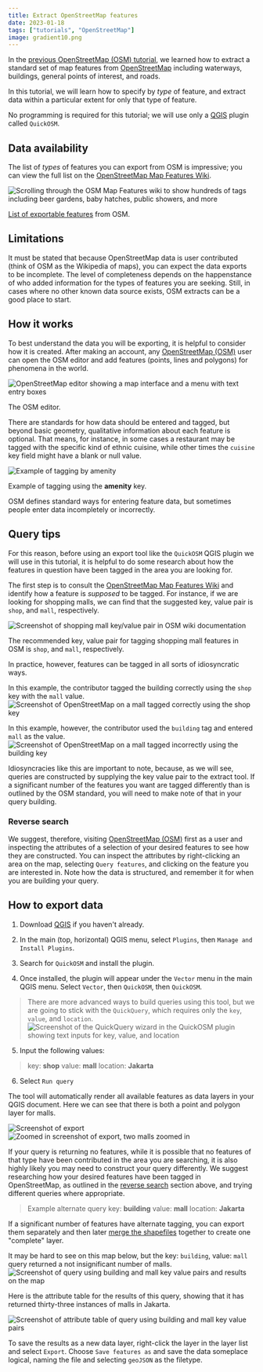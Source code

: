 ```yaml
---
title: Extract OpenStreetMap features
date: 2023-01-18
tags: ["tutorials", "OpenStreetMap"]
image: gradient10.png
---
```


In the [previous OpenStreetMap (OSM) tutorial](https://harvardmapcollection.github.io/tutorials/openstreetmap/how-to-extract-openstreetmap-data-layers/), we learned how to extract a standard set of map features from [OpenStreetMap](https://www.openstreetmap.org/) including waterways, buildings, general points of interest, and roads.

In this tutorial, we will learn how to specify by *type* of feature, and extract data within a particular extent for only that type of feature.

No programming is required for this tutorial; we will use only a [QGIS](https://harvardmapcollection.github.io/tutorials/qgis/download/) plugin called `QuickOSM`. 

## Data availability

The list of *types* of features you can export from OSM is impressive; you can view the full list on the [OpenStreetMap Map Features Wiki](https://wiki.openstreetmap.org/wiki/Map_features).

![Scrolling through the OSM Map Features wiki to show hundreds of tags including beer gardens, baby hatches, public showers, and more](media/1.gif)
<figcaption class="append"><a href="(https://wiki.openstreetmap.org/wiki/Map_features">List of exportable features</a> from OSM.</figcaption>


## Limitations

It must be stated that because OpenStreetMap data is user contributed (think of OSM as the Wikipedia of maps), you can expect the data exports to be incomplete. The level of completeness depends on the happenstance of who added information for the types of features you are seeking. Still, in cases where no other known data source exists, OSM extracts can be a good place to start. 

## How it works

To best understand the data you will be exporting, it is helpful to consider how it is created. After making an account, any [OpenStreetMap (OSM)](https://www.openstreetmap.org/) user can open the OSM editor and add features (points, lines and polygons) for phenomena in the world. 

![OpenStreetMap editor showing a map interface and a menu with text entry boxes](media/1.png)
<figcaption class="append">The OSM editor.</figcaption>

There are standards for how data should be entered and tagged, but beyond basic geometry, qualitative information about each feature is optional. That means, for instance, in some cases a restaurant may be tagged with the specific kind of ethnic cuisine, while other times the `cuisine` key field might have a blank or null value.

![Example of tagging by amenity](media/2.gif)
<figcaption class="append">Example of tagging using the <strong>amenity</strong> key.</figcaption>


OSM defines standard ways for entering feature data, but sometimes people enter data incompletely or incorrectly.


## Query tips

For this reason, before using an export tool like the `QuickOSM` QGIS plugin we will use in this tutorial, it is helpful to do some research about how the features in question have been tagged in the area you are looking for. 

The first step is to consult the [OpenStreetMap Map Features Wiki](https://wiki.openstreetmap.org/wiki/Map_features) and identify how a feature is *supposed* to be tagged. For instance, if we are looking for shopping malls, we can find that the suggested key, value pair is `shop`, and `mall`, respectively.

![Screenshot of shopping mall key/value pair in OSM wiki documentation](media/2.png)
<figcaption class="append">The recommended key, value pair for tagging shopping mall features in OSM is <code>shop</code>, and <code>mall</code>, respectively.</figcaption>

In practice, however, features can be tagged in all sorts of idiosyncratic ways. 

In this example, the contributor tagged the building correctly using the `shop` key with the `mall` value.
![Screenshot of OpenStreetMap on a mall tagged correctly using the shop key](media/3.png)

In this example, however, the contributor used the `building` tag and entered `mall` as the value.
![Screenshot of OpenStreetMap on a mall tagged incorrectly using the building key](media/4.png)

Idiosyncracies like this are important to note, because, as we will see, queries are constructed by supplying the key value pair to the extract tool. If a significant number of the features you want are tagged differently than is outlined by the OSM standard, you will need to make note of that in your query building.

### Reverse search
We suggest, therefore, visiting [OpenStreetMap (OSM)](https://www.openstreetmap.org/#map=18/-6.22574/106.81122) first as a user and inspecting the attributes of a selection of your desired features to see how they are constructed. You can inspect the attributes by right-clicking an area on the map, selecting `Query features`, and clicking on the feature you are interested in. Note how the data is structured, and remember it for when you are building your query.

## How to export data

1. Download [QGIS](https://harvardmapcollection.github.io/tutorials/qgis/download/) if you haven't already.

2. In the main (top, horizontal) QGIS menu, select `Plugins`, then `Manage and Install Plugins`.

3. Search for `QuickOSM` and install the plugin.

4. Once installed, the plugin will appear under the `Vector` menu in the main QGIS menu. Select `Vector`, then `QuickOSM`, then `QuickOSM`.
> There are more advanced ways to build queries using this tool, but we are going to stick with the `QuickQuery`, which requires only the `key`, `value`, and `location`.
![Screenshot of the QuickQuery wizard in the QuickOSM plugin showing text inputs for key, value, and location](media/5.png)
5. Input the following values:
> key: **shop**
value: **mall**
location: **Jakarta**

6. Select `Run query`

The tool will automatically render all available features as data layers in your QGIS document. Here we can see that there is both a point and polygon layer for malls.

![Screenshot of export](media/6.png)
![Zoomed in screenshot of export, two malls zoomed in](media/7.png)

If your query is returning no features, while it is possible that no features of that type have been contributed in the area you are searching, it is also highly likely you may need to construct your query differently. We suggest researching how your desired features have been tagged in OpenStreetMap, as outlined in the [reverse search](https://harvardmapcollection.github.io/tutorials/openstreetmap/extract-by-feature/#reverse-search) section above, and trying different queries where appropriate.

> Example alternate query
key: **building**
value: **mall**
location: **Jakarta** 

If a significant number of features have alternate tagging, you can export them separately and then later [merge the shapefiles](https://guides.library.duke.edu/QGIS/Merge) together to create one "complete" layer. 

It may be hard to see on this map below, but the key: `building`, value: `mall` query returned a not insignificant number of malls. 
![Screenshot of query using building and mall key value pairs and results on the map](media/8.png)

Here is the attribute table for the results of this query, showing that it has returned thirty-three instances of malls in Jakarta.

![Screenshot of attribute table of query using building and mall key value pairs](media/9.png)

To save the results as a new data layer, right-click the layer in the layer list and select `Export`. Choose `Save features as` and save the data someplace logical, naming the file and selecting `geoJSON` as the filetype. 

